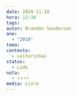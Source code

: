 ```yaml
---
date: 2024-11-28
hora: 12:34
tags: 
autor: Brandon Sanderson
ano:
  - "2010"
tema: 
contexto:
  - Leiturinhas
status:
  - Lido
nota:
  - ⭐⭐⭐⭐
media: Livro
---
```







